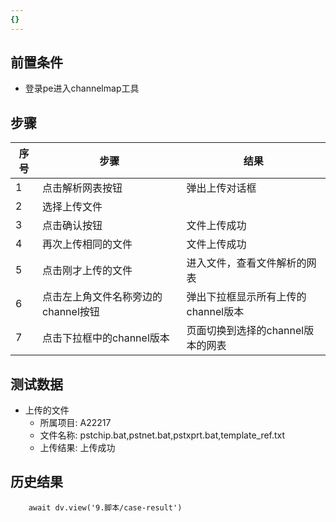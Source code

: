 ```yaml
---
{}
---
```


## 前置条件

- 登录pe进入channelmap工具

## 步骤

| 序号  | 步骤                    | 结果                    |
| --- | --------------------- | --------------------- |
| 1   | 点击解析网表按钮              | 弹出上传对话框               |
| 2   | 选择上传文件                |                       |
| 3   | 点击确认按钮                | 文件上传成功                |
| 4   | 再次上传相同的文件             | 文件上传成功                |
| 5   | 点击刚才上传的文件             | 进入文件，查看文件解析的网表        |
| 6   | 点击左上角文件名称旁边的channel按钮 | 弹出下拉框显示所有上传的channel版本 |
| 7   | 点击下拉框中的channel版本      | 页面切换到选择的channel版本的网表  |

## 测试数据

- 上传的文件
	- 所属项目: A22217
	- 文件名称: pstchip.bat,pstnet.bat,pstxprt.bat,template_ref.txt
	- 上传结果: 上传成功

## 历史结果

```dataviewjs
    await dv.view('9.脚本/case-result')
```
